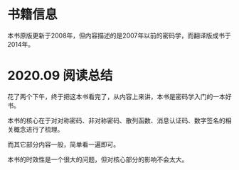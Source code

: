 # 书籍信息

本书原版更新于2008年，但内容描述的是2007年以前的密码学，而翻译版成书于2014年。

# 2020.09 阅读总结

花了两个下午，终于把这本书看完了，从内容上来讲，本书是密码学入门的一本好书。

本书的核心在于对对称密码、非对称密码、散列函数、消息认证码、数字签名的相关概念进行了梳理。

而其它部分内容一般，简单看一遍即可。

本书的时效性是一个很大的问题，但对核心部分的影响不会太大。